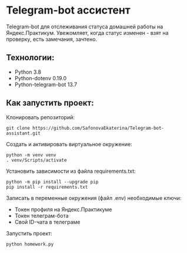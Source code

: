 # Telegram-bot ассистент

Telegram-bot для отслеживания статуса домашней работы на Яндекс.Практикум.
Увежомляет, когда статус изменен - взят на проверку, есть замечания, зачтено.

## Технологии:
- Python 3.8
- Python-dotenv 0.19.0
- Python-telegram-bot 13.7

## Как запустить проект:
Клонировать репозиторий:
```
git clone https://github.com/SafonovaEkaterina/Telegram-bot-assistant.git
```
Cоздать и активировать виртуальное окружение:
```
python -m venv venv
. venv/Scripts/activate
```
Установить зависимости из файла requirements.txt:
```
python -m pip install --upgrade pip
pip install -r requirements.txt
```
Записать в переменные окружения (файл .env) необходимые ключи:
- Токен профиля на Яндекс.Практикуме
- Токен телеграм-бота
- Свой ID-чата в телеграме

Запустить проект:
```
python homework.py
```
